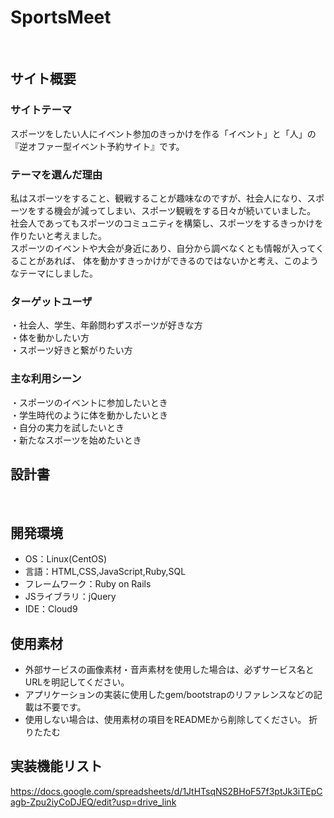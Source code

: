 # SportsMeet
​
## サイト概要
### サイトテーマ
スポーツをしたい人にイベント参加のきっかけを作る「イベント」と「人」の『逆オファー型イベント予約サイト』です。
<!--何を『目的』とし、どのような『分類』なのかを簡潔に書く-->
### テーマを選んだ理由
私はスポーツをすること、観戦することが趣味なのですが、社会人になり、スポーツをする機会が減ってしまい、スポーツ観戦をする日々が続いていました。<br>
社会人であってもスポーツのコミュニティを構築し、スポーツをするきっかけを作りたいと考えました。<br>
スポーツのイベントや大会が身近にあり、自分から調べなくとも情報が入ってくることがあれば、
体を動かすきっかけができるのではないかと考え、このようなテーマにしました。
<!--なぜこのようなテーマにしたかを説明する-->
### ターゲットユーザ
・社会人、学生、年齢問わずスポーツが好きな方<br>
・体を動かしたい方<br>
・スポーツ好きと繋がりたい方
<!--誰に使ってもらうかを具体的に記載する-->

### 主な利用シーン
・スポーツのイベントに参加したいとき<br>
・学生時代のように体を動かしたいとき<br>
・自分の実力を試したいとき<br>
・新たなスポーツを始めたいとき
<!--どのような時に使うのかの状況を記載すること-->

## 設計書
<!--テーマを設定・提出する時点では不要です-->
​
## 開発環境
- OS：Linux(CentOS)
- 言語：HTML,CSS,JavaScript,Ruby,SQL
- フレームワーク：Ruby on Rails
- JSライブラリ：jQuery
- IDE：Cloud9
​
## 使用素材
- 外部サービスの画像素材・音声素材を使用した場合は、必ずサービス名とURLを明記してください。
- アプリケーションの実装に使用したgem/bootstrapのリファレンスなどの記載は不要です。
- 使用しない場合は、使用素材の項目をREADMEから削除してください。
折りたたむ

## 実装機能リスト
https://docs.google.com/spreadsheets/d/1JtHTsqNS2BHoF57f3ptJk3iTEpCagb-Zpu2iyCoDJEQ/edit?usp=drive_link